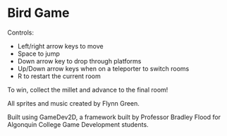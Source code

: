 # Bird Game

Controls:
- Left/right arrow keys to move
- Space to jump
- Down arrow key to drop through platforms
- Up/Down arrow keys when on a teleporter to switch rooms
- R to restart the current room

To win, collect the millet and advance to the final room!

All sprites and music created by Flynn Green.

Built using GameDev2D, a framework built by Professor Bradley Flood for Algonquin College Game Development students.

